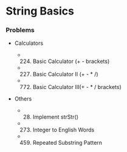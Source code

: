 # String Basics


### Problems

* Calculators

	- 224. Basic Calculator (+ - brackets)
	- 227. Basic Calculator II (+ - * /)
	- 772. Basic Calculator III(+ - * / brackets)


* Others

	- 28. Implement strStr()
	- 273. Integer to English Words
	- 459. Repeated Substring Pattern

